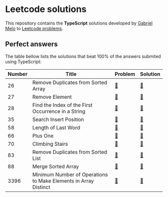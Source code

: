 # Leetcode solutions

This repository contains the **TypeScript** solutions developed by [Gabriel Melo](https://gabrielmelo.dev) to [Leetcode problems](https://leetcode.com/problemset/).

## Perfect answers

The table bellow lists the solutions that beat 100% of the answers submited using TypeScript:

|Number|Title|Problem|Solution|
|---|---|---|---|
|26|Remove Duplicates from Sorted Array|[🔗](https://leetcode.com/problems/remove-duplicates-from-sorted-array)|[🔗](26.remove-duplicates-from-sorted-array.ts)|
|27|Remove Element|[🔗](https://leetcode.com/problems/remove-element)|[🔗](27.remove-element.ts)|
|28|Find the Index of the First Occurrence in a String|[🔗](https://leetcode.com/problems/find-the-index-of-the-first-occurrence-in-a-string)|[🔗](28.find-the-index-of-the-first-occurrence-in-a-string.ts)|
|35|Search Insert Position|[🔗](https://leetcode.com/problems/search-insert-position)|[🔗](35.search-insert-position.ts)|
|58|Length of Last Word|[🔗](https://leetcode.com/problems/length-of-last-word)|[🔗](58.length-of-last-word.ts)|
|66|Plus One|[🔗](https://leetcode.com/problems/plus-one)|[🔗](66.plus-one.ts)|
|70|Climbing Stairs|[🔗](https://leetcode.com/problems/climbing-stairs)|[🔗](70.climbing-stairs.ts)|
|83|Remove Duplicates from Sorted List|[🔗](https://leetcode.com/problems/remove-duplicates-from-sorted-list)|[🔗](83.remove-duplicates-from-sorted-list.ts)|
|88|Merge Sorted Array|[🔗](https://leetcode.com/problems/merge-sorted-array)|[🔗](88.merge-sorted-array.ts)|
|3396|Minimum Number of Operations to Make Elements in Array Distinct|[🔗](https://leetcode.com/problems/minimum-number-of-operations-to-make-elements-in-array-distinct)|[🔗](3396.minimum-number-of-operations-to-make-elements-in-array-distinct.ts)|
